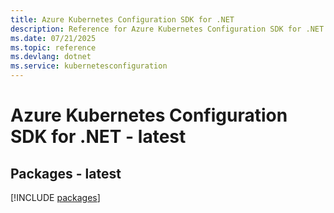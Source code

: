 ```yaml
---
title: Azure Kubernetes Configuration SDK for .NET
description: Reference for Azure Kubernetes Configuration SDK for .NET
ms.date: 07/21/2025
ms.topic: reference
ms.devlang: dotnet
ms.service: kubernetesconfiguration
---
```

# Azure Kubernetes Configuration SDK for .NET - latest
## Packages - latest
[!INCLUDE [packages](kubernetes-configuration-index.md)]